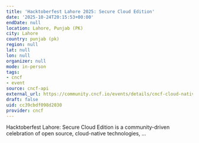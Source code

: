 ```yaml
---
title: 'Hacktoberfest Lahore 2025: Secure Cloud Edition'
date: '2025-10-24T20:15:53+00:00'
endDate: null
location: Lahore, Punjab (PK)
city: Lahore
country: punjab (pk)
region: null
lat: null
lon: null
organizer: null
mode: in-person
tags:
- cncf
- event
source: cncf-api
external_url: https://community.cncf.io/events/details/cncf-cloud-native-security-lahore-presents-hacktoberfest-lahore-2025-secure-cloud-edition/
draft: false
uid: cc39cbdf098d2030
provider: cncf
---
```

Hacktoberfest Lahore: Secure Cloud Edition is a community-driven celebration of open source, cloud-native technologies, ...
